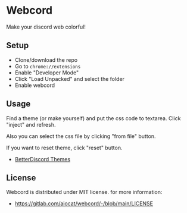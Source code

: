 # Webcord

Make your discord web colorful!

## Setup

- Clone/download the repo
- Go to `chrome://extensions`
- Enable "Developer Mode"
- Click "Load Unpacked" and select the folder
- Enable webcord

## Usage

Find a theme (or make yourself) and put the css code to textarea. Click "inject" and refresh.

Also you can select the css file by clicking "from file" button.

If you want to reset theme, click "reset" button.

- [BetterDiscord Themes](https://betterdiscord.app/themes)

## License

Webcord is distributed under MIT license. for more information:

- https://gitlab.com/aiocat/webcord/-/blob/main/LICENSE
